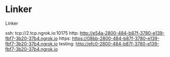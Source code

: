# Linker
Linker

ssh: tcp://2.tcp.ngrok.io:10175 
http: http://e54a-2800-484-b87f-3780-e139-fbf7-3b20-37b4.ngrok.io 
https: https://08bb-2800-484-b87f-3780-e139-fbf7-3b20-37b4.ngrok.io 
testing: http://efc0-2800-484-b87f-3780-e139-fbf7-3b20-37b4.ngrok.io 